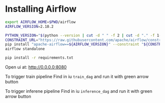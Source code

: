 # Installing Airflow

```bash
export AIRFLOW_HOME=$PWD/airflow
AIRFLOW_VERSION=2.10.2

PYTHON_VERSION="$(python --version | cut -d " " -f 2 | cut -d "." -f 1-2)"
CONSTRAINT_URL="https://raw.githubusercontent.com/apache/airflow/constraints-${AIRFLOW_VERSION}/constraints-${PYTHON_VERSION}.txt"
pip install "apache-airflow==${AIRFLOW_VERSION}" --constraint "${CONSTRAINT_URL}"
airflow standalone

pip install -r requirements.txt
```

Open ui at:
http://0.0.0.0:8080


To trigger train pipeline
Find in iu `train_dag` and run it with green arrow button


To trigger inferene pipeline
Find in iu `inference_dag` and run it with green arrow button
